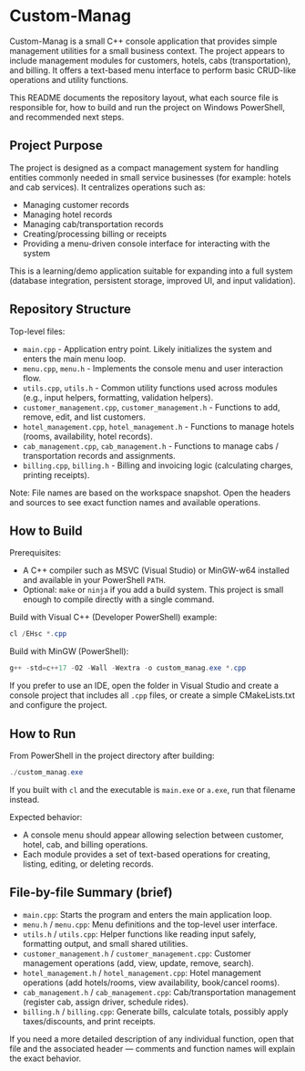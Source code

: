 # Custom-Manag

Custom-Manag is a small C++ console application that provides simple management utilities for a small business context. The project appears to include management modules for customers, hotels, cabs (transportation), and billing. It offers a text-based menu interface to perform basic CRUD-like operations and utility functions.

This README documents the repository layout, what each source file is responsible for, how to build and run the project on Windows PowerShell, and recommended next steps.

## Project Purpose

The project is designed as a compact management system for handling entities commonly needed in small service businesses (for example: hotels and cab services). It centralizes operations such as:

- Managing customer records
- Managing hotel records
- Managing cab/transportation records
- Creating/processing billing or receipts
- Providing a menu-driven console interface for interacting with the system

This is a learning/demo application suitable for expanding into a full system (database integration, persistent storage, improved UI, and input validation).

## Repository Structure

Top-level files:

- `main.cpp` - Application entry point. Likely initializes the system and enters the main menu loop.
- `menu.cpp`, `menu.h` - Implements the console menu and user interaction flow.
- `utils.cpp`, `utils.h` - Common utility functions used across modules (e.g., input helpers, formatting, validation helpers).
- `customer_management.cpp`, `customer_management.h` - Functions to add, remove, edit, and list customers.
- `hotel_management.cpp`, `hotel_management.h` - Functions to manage hotels (rooms, availability, hotel records).
- `cab_management.cpp`, `cab_management.h` - Functions to manage cabs / transportation records and assignments.
- `billing.cpp`, `billing.h` - Billing and invoicing logic (calculating charges, printing receipts).

Note: File names are based on the workspace snapshot. Open the headers and sources to see exact function names and available operations.

## How to Build

Prerequisites:

- A C++ compiler such as MSVC (Visual Studio) or MinGW-w64 installed and available in your PowerShell `PATH`.
- Optional: `make` or `ninja` if you add a build system. This project is small enough to compile directly with a single command.

Build with Visual C++ (Developer PowerShell) example:

```powershell
cl /EHsc *.cpp
```

Build with MinGW (PowerShell):

```powershell
g++ -std=c++17 -O2 -Wall -Wextra -o custom_manag.exe *.cpp
```

If you prefer to use an IDE, open the folder in Visual Studio and create a console project that includes all `.cpp` files, or create a simple CMakeLists.txt and configure the project.

## How to Run

From PowerShell in the project directory after building:

```powershell
./custom_manag.exe
```

If you built with `cl` and the executable is `main.exe` or `a.exe`, run that filename instead.

Expected behavior:

- A console menu should appear allowing selection between customer, hotel, cab, and billing operations.
- Each module provides a set of text-based operations for creating, listing, editing, or deleting records.

## File-by-file Summary (brief)

- `main.cpp`: Starts the program and enters the main application loop.
- `menu.h` / `menu.cpp`: Menu definitions and the top-level user interface.
- `utils.h` / `utils.cpp`: Helper functions like reading input safely, formatting output, and small shared utilities.
- `customer_management.h` / `customer_management.cpp`: Customer management operations (add, view, update, remove, search).
- `hotel_management.h` / `hotel_management.cpp`: Hotel management operations (add hotels/rooms, view availability, book/cancel rooms).
- `cab_management.h` / `cab_management.cpp`: Cab/transportation management (register cab, assign driver, schedule rides).
- `billing.h` / `billing.cpp`: Generate bills, calculate totals, possibly apply taxes/discounts, and print receipts.

If you need a more detailed description of any individual function, open that file and the associated header — comments and function names will explain the exact behavior.


